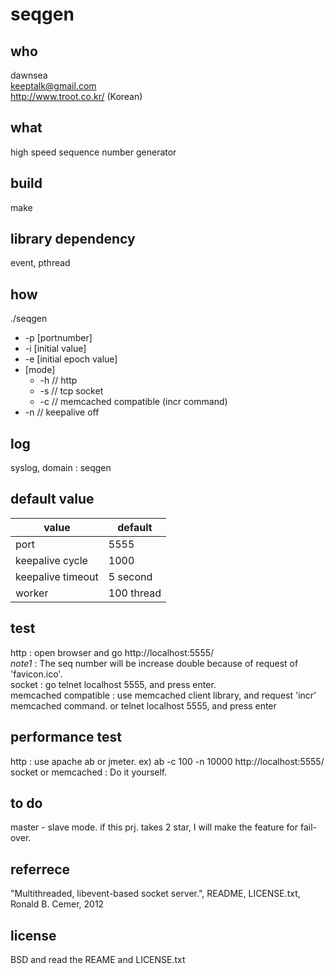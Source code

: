 # seqgen

## who
dawnsea  
keeptalk@gmail.com  
http://www.troot.co.kr/ (Korean)  

## what
high speed sequence number generator

## build
make

## library dependency
event, pthread

## how
./seqgen
  + -p [portnumber]
  + -i [initial value]
  + -e [initial epoch value]
  + [mode]
	  + -h // http
	  + -s // tcp socket
	  + -c // memcached compatible (incr command)
  + -n // keepalive off

## log
syslog, domain : seqgen

## default value

|value | default |
|-----|-----|
|port | 5555 |
|keepalive cycle | 1000|
|keepalive timeout | 5 second |
|worker | 100 thread |

## test

http : open browser and go http://localhost:5555/  
*note1* : The seq number will be increase double because of request of 'favicon.ico'.  
socket : go telnet localhost 5555, and press enter.  
memcached compatible : use memcached client library, and request 'incr' memcached command. or telnet localhost 5555, and press enter  

## performance test
http : use apache ab or jmeter. ex) ab -c 100 -n 10000 http://localhost:5555/
socket or memcached : Do it yourself.


## to do

master - slave mode.
if this prj. takes 2 star, I will make the feature for fail-over.

## referrece
"Multithreaded, libevent-based socket server.", README, LICENSE.txt, Ronald B. Cemer, 2012

## license

BSD and read the REAME and LICENSE.txt
